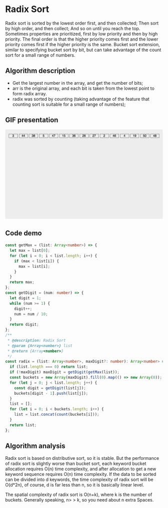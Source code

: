 # Radix Sort

Radix sort is sorted by the lowest order first, and then collected; Then sort by high order, and then collect; And so on until you reach the top. Sometimes properties are prioritized, first by low priority and then by high priority. The final order is that the higher priority comes first and the lower priority comes first if the higher priority is the same. Bucket sort extension, similar to specifying bucket sort by bit, but can take advantage of the count sort for a small range of numbers.

## Algorithm description

- Get the largest number in the array, and get the number of bits;
- arr is the original array, and each bit is taken from the lowest point to form radix array.
- radix was sorted by counting (taking advantage of the feature that counting sort is suitable for a small range of numbers);

## GIF presentation

![Radix Sort](../../../../assets/ranuts/sort/radix.gif)

## Code demo

```ts
const getMax = (list: Array<number>) => {
  let max = list[0];
  for (let i = 0; i < list.length; i++) {
    if (max < list[i]) {
      max = list[i];
    }
  }
  return max;
};
const getDigit = (num: number) => {
  let digit = 1;
  while (num >= 1) {
    digit++;
    num = num / 10;
  }
  return digit;
};
/**
 * @description: Radix Sort
 * @param {Array<number>} list
 * @return {Array<number>}
 */
const radix = (list: Array<number>, maxDigit?: number): Array<number> => {
  if (list.length === 0) return list;
  if (!maxDigit) maxDigit = getDigit(getMax(list));
  const buckets = new Array(maxDigit).fill(0).map(() => new Array(0));
  for (let j = 0; j < list.length; j++) {
    const digit = getDigit(list[j]);
    buckets[digit - 1].push(list[j]);
  }
  list = [];
  for (let i = 0; i < buckets.length; i++) {
    list = list.concat(count(buckets[i]));
  }
  return list;
};
```

## Algorithm analysis

Radix sort is based on distributive sort, so it is stable. But the performance of radix sort is slightly worse than bucket sort, each keyword bucket allocation requires O(n) time complexity, and after allocation to get a new keyword sequence requires O(n) time complexity. If the data to be sorted can be divided into d keywords, the time complexity of radix sort will be O(d\*2n), of course, d is far less than n, so it is basically linear level.

The spatial complexity of radix sort is O(n+k), where k is the number of buckets. Generally speaking, n&gt; &gt; k, so you need about n extra Spaces.
